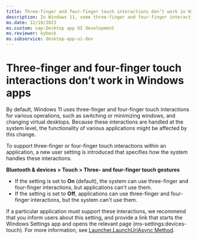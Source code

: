 ```yaml
---
title: Three-finger and four-finger touch interactions don’t work in Windows apps
description: In Windows 11, some three-finger and four-finger interactions are no longer usable by applications.
ms.date: 12/19/2023
ms.custom: sap:Desktop app UI development
ms.reviewer: kybeck
ms.subservice: desktop-app-ui-dev
---
```


# Three-finger and four-finger touch interactions don’t work in Windows apps

By default, Windows 11 uses three-finger and four-finger touch interactions for various operations, such as switching or minimizing windows, and changing virtual desktops. Because these interactions are handled at the system level, the functionality of various applications might be affected by this change.

To support three-finger or four-finger touch interactions within an application, a new user setting is introduced that specifies how the system handles these interactions.  

**Bluetooth & devices > Touch > Three- and four-finger touch gestures**

- If the setting is set to **On** (default), the system can use three-finger and four-finger interactions, but applications can't use them.
- If the setting is set to **Off**, applications can use three-finger and four-finger interactions, but the system can't use them.

If a particular application must support these interactions, we recommend that you inform users about this setting, and provide a link that starts the Windows Settings app and opens the relevant page (ms-settings:devices-touch). For more information, see [Launcher.LaunchUriAsync Method](/uwp/api/windows.system.launcher.launchuriasync?view=winrt-22000&preserve-view=true).

